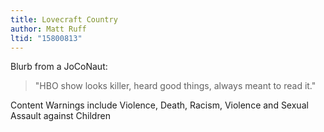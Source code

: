 ```yaml
---
title: Lovecraft Country
author: Matt Ruff
ltid: "15800813"
---
```


Blurb from a JoCoNaut:

> "HBO show looks killer, heard good things, always meant to read it."

Content Warnings include Violence, Death, Racism, Violence and Sexual Assault
against Children
